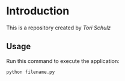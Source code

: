 # Introduction

This is a repository created by *Tori Schulz*

## Usage

Run this command to execute the application:

`python filename.py`
